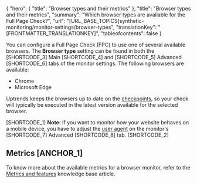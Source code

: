 {
  "hero": {
    "title": "Browser types and their metrics"
  },
  "title": "Browser types and their metrics",
  "summary": "Which browser types are available for the Full Page Check?",
  "url": "[URL_BASE_TOPICS]synthetic-monitoring/monitor-settings/browser-types",
  "translationKey": "[FRONTMATTER_TRANSLATIONKEY]",
  "tableofcontents": false
}

You can configure a Full Page Check (FPC) to use one of several available browsers. The **Browser type** setting can be found in both the [SHORTCODE_3] Main [SHORTCODE_4] and [SHORTCODE_5] Advanced [SHORTCODE_6] tabs of the monitor settings. The following browsers are available:

- Chrome
- Microsoft Edge

Uptrends keeps the browsers up to date on the [checkpoints]([LINK_URL_1]), so your check will typically be executed in the latest version available for the selected browser.

[SHORTCODE_1]
**Note:** If you want to monitor how your website behaves on a mobile device, you have to adjust the [user agent]([LINK_URL_2]) on the monitor's [SHORTCODE_7] Advanced [SHORTCODE_8] tab.
[SHORTCODE_2]

## Metrics [ANCHOR_1]

To know more about the available metrics for a browser monitor, refer to the [Metrics and features]([LINK_URL_3]) knowledge base article.
